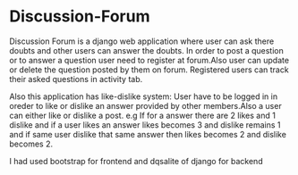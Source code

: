# Discussion-Forum
Discussion Forum is a django web application where user can ask there doubts and other users can answer the doubts.
In order to post a question or to answer a question user need to register at forum.Also user can update or delete the question posted by them on forum.
Registered users can track their asked questions in activity tab.

Also this application has like-dislike system:
User have to be logged in in oreder to like or dislike an answer provided by other members.Also a user can either like or dislike a post.
e.g If for a answer there are 2 likes and 1 dislike and if a user likes an answer likes becomes 3 and dislike remains 1 and if same user dislike that same answer
 then likes becomes 2 and dislike becomes 2.
 
 I had used bootstrap for frontend and dqsalite of django for backend
